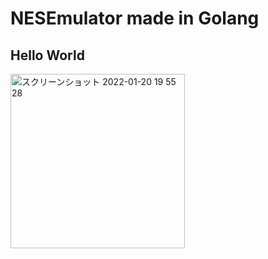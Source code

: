 # NESEmulator made in Golang

## Hello World

<img width="279" alt="スクリーンショット 2022-01-20 19 55 28" src="https://user-images.githubusercontent.com/79784339/150325559-e63619ce-6113-44fa-abf1-05f2297709e6.png">
